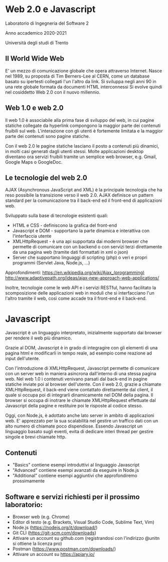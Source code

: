 # Web 2.0 e Javascript

Laboratorio di Ingegneria del Software 2

Anno accademico 2020-2021

Università degli studi di Trento


## Il World Wide Web
E' un mezzo di comunicazione globale che opera attraverso Internet.
Nasce nel 1989, su proposta di Tim Berners-Lee al CERN, come un database basato su ipertesti collegati l'un l'altro da link.
Si sviluppa negli anni 90 in una rete globale formata da documenti HTML interconnessi
Si evolve quindi nel cosiddetto Web 2.0 con il nuovo millennio.

## Web 1.0 e web 2.0
Il web 1.0 è associabile alla prima fase di sviluppo del web, in cui pagine statiche collegate da hyperlink compongono la maggior parte dei contenuti fruibili sul web. L'interazione con gli utenti è fortemente limitata e la maggior parte dei contenuti sono pagine statiche. 

Con il web 2.0 le pagine statiche lasciano il posto a contenuti più dinamici, in molti casi generati dagli utenti stessi.
Molte applicazioni desktop diventano ora servizi fruibili tramite un semplice web browser, e.g. Gmail, Google Maps o GoogleDoc.

## Le tecnologie del web 2.0
AJAX (Asynchronous JavaScript and XML) è la principale tecnologia che ha reso possibile la transizione verso il web 2.0.
AJAX definisce un pattern standard per la comunicazione tra il back-end ed il front-end di applicazioni web.

Sviluppato sulla base di tecnologie esistenti quali:
- HTML e CSS - definiscono la grafica del front-end
- Javascript e DOM - supportano la parte dinamica e interattiva con l'interfaccia utente
- XMLHttpRequest - è una api supportata dai moderni browser che permette di comunicare con un backend o con servizi terzi direttamente da una pagina web (tramite dati formattati in xml o json)
- Server che supportano linguaggi di scripting (php) o veri e propri programmi (Servlet Java, Node.js, ...)

Approfondimenti:
https://en.wikipedia.org/wiki/Ajax_(programming)
http://www.adaptivepath.org/ideas/ajax-new-approach-web-applications/

Inoltre, tecnologie come le web API e i servizi RESTful, hanno facilitato la scomposizione delle applicazioni web in moduli che si interfacciano l'un l'altro tramite il web, così come accade tra il front-end e il back-end.


# Javascript

Javascript è un linguaggio interpretato, inizialmente supportato dai browser per rendere il web più dinamico.

Grazie al DOM, Javascript è in grado di integragire con gli elementi di una pagina html e modificarli in tempo reale, ad esempio come reazione ad input dell'utente.

Con l'introduzione di XMLHttpRequest, Javascript permette di comunicare con un server web in maniera asincrona dall'interno di una stessa pagina web.
Nel web 1.0 i contenuti venivano parsati dal back-end in pagine statiche inviate poi al browser dell'utente.
Con il web 2.0, grazie a chiamate XMLHttpRequest, il back-end viene contattato direttamente dal client, il quale si occupa poi di integrarli dinamicamente nel DOM della pagina. Il browser si occupa di inotrare le chiamate XMLHttpRequest effettuate dal Javascript della pagine e restituire poi le risposte al codice stesso.

Oggi, con Node.js, è adottato anche lato server in ambito di applicazioni web.
E' apprezzato per la sua scalabilità nel gestire un traffico dati con un alto numero di chiamate poco dispendiose.
Essendo Javascript un linguaggio basato sugli eventi, evita di dedicare interi thread per gestire singole e brevi chiamate http.


## Contenuti
- "Basics" contiene esempi introduttivi al linguaggio Javascript
- "Advanced" contiene esempi avanzati da eseguire in Node.js
- "Additional" contiene esempi aggiuntivi che approfondiremo prossimamente


## Software e servizi richiesti per il prossimo laboratorio:
- Browser web (e.g. Chrome)
- Editor di testo (e.g. Brackets, Visual Studio Code, Sublime Text, Vim)
- Node.js (https://nodejs.org/it/download/)
- Git CLI (https://git-scm.com/downloads)
- Attivare un account su github.com (registrandosi con l'indirizzo @unitn si ottiene la licenza pro)
- Postman (https://www.postman.com/downloads/)
- Attivare un account su https://apiary.io/